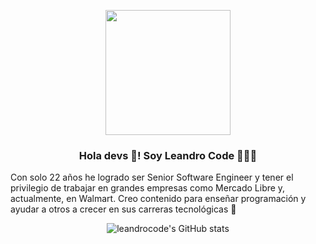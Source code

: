 <p align="center" width="300">
   <img align="center" width="200" src="" />
   <h3 align="center">Hola devs 👋! Soy Leandro Code 👨🏻‍💻</h3>
    <p>Con solo 22 años he logrado ser Senior Software Engineer y tener el privilegio de trabajar en grandes empresas como Mercado Libre y, actualmente, en Walmart. Creo contenido para enseñar programación y ayudar a otros a crecer en sus carreras tecnológicas 🚀</p>
</p>

<div align="center">
   
   ![leandrocode's GitHub stats](https://github-readme-stats.vercel.app/api?username=leandro-codee&show_icons=true&locale=es&theme=dark#gh-dark-mode-only)
   
</div>
